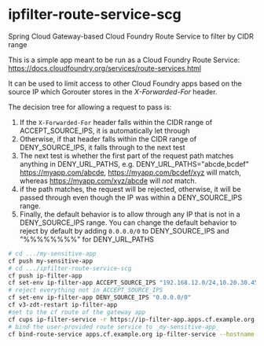 # ipfilter-route-service-scg
Spring Cloud Gateway-based Cloud Foundry Route Service to filter by CIDR range

This is a simple app meant to be run as a Cloud Foundry Route Service: https://docs.cloudfoundry.org/services/route-services.html

It can be used to limit access to other Cloud Foundry apps based on the source IP which Gorouter stores in the _X-Forwarded-For_ header.

The decision tree for allowing a request to pass is:
1. If the `X-Forwarded-For` header falls within the CIDR range of ACCEPT_SOURCE_IPS, it is automatically let through
2. Otherwise, if that header falls within the CIDR range of DENY_SOURCE_IPS, it falls through to the next test
3.  The next test is whether the first part of the request path matches anything in DENY_URL_PATHS, e.g. DENY_URL_PATHS="abcde,bcdef" https://myapp.com/abcde, https://myapp.com/bcdef/xyz will match, whereas https://myapp.com/xyz/abcde will _not_ match.
4.  if the path matches, the request will be rejected, otherwise, it will be passed through even though the IP was within a DENY_SOURCE_IPS range.
5. Finally, the default behavior is to allow through any IP that is not in a DENY_SOURCE_IPS range.  You can 
change the default behavior to reject by default by adding `0.0.0.0/0` to DENY_SOURCE_IPS and "%%%%%%%%" for DENY_URL_PATHS   

```bash
# cd .../my-sensitive-app
cf push my-sensitive-app
# cd .../ipfilter-route-service-scg
cf push ip-filter-app
cf set-env ip-filter-app ACCEPT_SOURCE_IPS "192.168.12.0/24,10.20.30.45/32,10.10.0.0/16"
# reject everything not in ACCEPT_SOURCE_IPS
cf set-env ip-filter-app DENY_SOURCE_IPS "0.0.0.0/0"
cf v3-zdt-restart ip-filter-app
#set to the cf route of the gateway app
cf cups ip-filter-service -r https://ip-filter-app.apps.cf.example.org
# bind the user-provided route service to _my-sensitive-app_
cf bind-route-service apps.cf.example.org ip-filter-service --hostname my-sensitive-app

```

